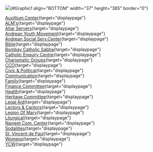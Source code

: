 ![](Cells_OrgsVertText.gif){#Graphic1 align="BOTTOM" width="37"
height="385" border="0"}

[Auxillium Center](Auxi_Center.html){target="displaypage"}\
[ALM\'s](alm.html){target="displaypage"}\
[Altar Servers](altar.html){target="displaypage"}\
[Andrean Youth Movement](aym.html){target="displaypage"}\
[Andrean Social Serv.Center](andrean_ss.html){target="displaypage"}\
[Bible](bible.html){target="displaypage"}\
[Bombay Catholic Sabha](bombaycatholicsabha.html){target="displaypage"}\
[Catholic Enquiry Centre](catholic_ec.html){target="displaypage"}\
[Charismatic Groups](charismatic.html){target="displaypage"}\
[CCO](cco.html){target="displaypage"}\
[Civic & Political](civic_political.html){target="displaypage"}\
[Communication](communication.html){target="displaypage"}\
[Family](family.html){target="displaypage"}\
[Finance Committee](finance_committe.html){target="displaypage"}\
[Health](health.html){target="displaypage"}\
[Heritage Committee](heritage.html){target="displaypage"}\
[Legal Aid](legalaid.html){target="displaypage"}\
[Lectors & Cantors](lectors.html){target="displaypage"}\
[Legion Of Mary](legion.html){target="displaypage"}\
[Liturgical](liturgical.html){target="displaypage"}\
[Navjeet Com. Center](navjeet.html){target="displaypage"}\
[Sodalities](sodalities.html){target="displaypage"}\
[St. Vincent de Paul](vincentdpaul.html){target="displaypage"}\
[Womens](womens.html){target="displaypage"}\
[YCW](ycw.html){target="displaypage"}
